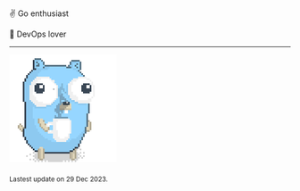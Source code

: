 :v: Go enthusiast

:muscle: DevOps lover

---

![Image alt text](/images/gopher_with_coffee.gif)


<sub>Lastest update on 29 Dec 2023.</sub>
